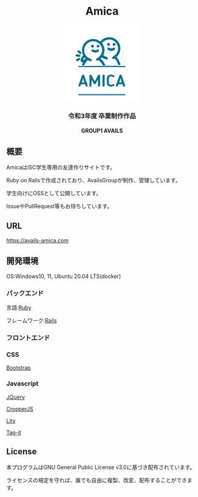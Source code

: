<div align="center">
  
# Amica

<img src="https://github.com/AvailsGroup/Amica/blob/master/app/assets/images/top_icon.png" width="200" alt="アイコン">

### 令和3年度 卒業制作作品
  
#### GROUP1 AVAILS
</div>

## 概要

AmicaはISC学生専用の友達作りサイトです。 

Ruby on Railsで作成されており、AvailsGroupが制作、管理しています。 

学生向けにOSSとして公開しています。

IssueやPullRequest等もお待ちしています。 

## URL
https://avails-amica.com

## 開発環境 

OS:Windows10, 11, Ubuntu 20.04 LTS(docker)

### バックエンド

言語:[Ruby](https://github.com/ruby/ruby)　

フレームワーク:[Rails](https://github.com/rails/rails) 

### フロントエンド 

### CSS

[Bootstrap](https://github.com/twbs/bootstrap)

### Javascript

[JQuery](https://github.com/jquery/jquery)

[CropperJS](https://github.com/fengyuanchen/cropperjs)

[Lity](https://github.com/jsor/lity)

[Tag-it](https://github.com/aehlke/tag-it)

## License

本プログラムはGNU General Public License v3.0に基づき配布されています。 

ライセンスの規定を守れば、誰でも自由に複製、改変、配布することができます。
